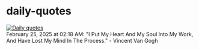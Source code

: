# daily-quotes
[![Daily quotes](https://github.com/ceepu8/daily-quotes/actions/workflows/daily-quote.yml/badge.svg)](https://github.com/ceepu8/daily-quotes/actions/workflows/daily-quote.yml)<br/>
February 25, 2025 at 02:18 AM: "I Put My Heart And My Soul Into My Work, And Have Lost My Mind In The Process." - Vincent Van Gogh
